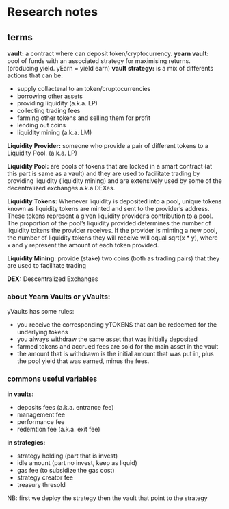 # Research notes

## terms
**vault:** a contract where can deposit token/cryptocurrency.
**yearn vault:** pool of funds with an associated strategy for maximising returns. (producing yield. yEarn = yield earn)
**vault strategy:** is a mix of differents actions that can be:
- supply collacteral to an token/cruptocurrencies
- borrowing other assets
- providing liquidity (a.k.a. LP)
- collecting trading fees
- farming other tokens and selling them for profit
- lending out coins
- liquidity mining (a.k.a. LM)

**Liquidity Provider:** someone who provide a pair of different tokens to a Liquidity Pool. (a.k.a. LP)

**Liquidity Pool:** are pools of tokens that are locked in a smart contract (at this part is same as a vault) and they are used to facilitate trading by providing liquidity (liquidity mining) and are extensively used by some of the decentralized exchanges a.k.a DEXes.

**Liquidity Tokens:** Whenever liquidity is deposited into a pool, unique tokens known as liquidity tokens are minted and sent to the provider’s address. These tokens represent a given liquidity provider’s contribution to a pool. The proportion of the pool’s liquidity provided determines the number of liquidity tokens the provider receives. If the provider is minting a new pool, the number of liquidity tokens they will receive will equal sqrt(x * y), where x and y represent the amount of each token provided.

**Liquidity Mining:** provide (stake) two coins (both as trading pairs) that they are used to facilitate trading  

**DEX:** Descentralized Exchanges

### about Yearn Vaults or yVaults:

yVaults has some rules:
- you receive the corresponding yTOKENS that can be redeemed for the underlying tokens
- you always withdraw the same asset that was initially deposited
- farmed tokens and accrued fees are sold for the main asset in the vault
- the amount that is withdrawn is the initial amount that was put in, plus the pool yield that was earned, minus the fees.


### commons useful variables

**in vaults:**
- deposits fees (a.k.a. entrance fee)
- management fee
- performance fee
- redemtion fee (a.k.a. exit fee)

**in strategies:**
- strategy holding (part that is invest)
- idle amount (part no invest, keep as liquid)
- gas fee (to subsidize the gas cost)
- strategy creator fee
- treasury thresold


NB: first we deploy the strategy then the vault that point to the strategy

